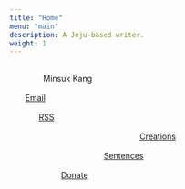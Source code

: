 ```yaml
---
title: "Home"
menu: "main"
description: A Jeju-based writer.
weight: 1
---
```

<style>
li {
  list-style: none;
}

ul {
  padding: 0;
}
</style>

<ul style="white-space: pre;">
<li>               Minsuk Kang</li>
<li>       <a href="https://letterbird.co/kang">Email</a></li>
<li>             <a href="https://kangminsuk.com/blog/index.xml">RSS</a></li>
<li>                                                          <a href="https://kangminsuk.com/my-apps/">Creations</a></li>
<li>                                          <a href="https://kangminsuk.com/sentences/">Sentences</a></li>
<li>                       <a href="https://ko-fi.com/kangminsuk">Donate</a></li>
</ul>